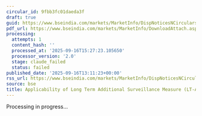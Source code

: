 ```yaml
---
circular_id: 9fbb3fc01daeda3f
draft: true
guid: https://www.bseindia.com/markets/MarketInfo/DispNoticesNCirculars.aspx?Noticeid={955865B5-EDA1-4F3E-9B4C-C241D994FB18}&noticeno=20250916-65&dt=09/16/2025&icount=65&totcount=78&flag=0
pdf_url: https://www.bseindia.com/markets/MarketInfo/DownloadAttach.aspx?id=20250916-65&attachedId=a44f6b49-2ab9-4fd2-b19a-abf0701e9d65
processing:
  attempts: 1
  content_hash: ''
  processed_at: '2025-09-16T15:27:23.105650'
  processor_version: '2.0'
  stage: claude_failed
  status: failed
published_date: '2025-09-16T13:11:23+00:00'
rss_url: https://www.bseindia.com/markets/MarketInfo/DispNoticesNCirculars.aspx?Noticeid={955865B5-EDA1-4F3E-9B4C-C241D994FB18}&noticeno=20250916-65&dt=09/16/2025&icount=65&totcount=78&flag=0
source: bse
title: Applicability of Long Term Additional Surveillance Measure (LT-ASM)
---
```


Processing in progress...